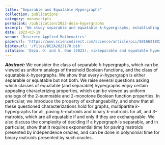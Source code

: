 ```yaml
---
title: "Separable and Equatable Hypergraphs"
collection: publications
category: manuscripts
permalink: /publication/2023-deza-hypergraphs
excerpt: "We study separable and equatable k-hypergraphs, establishing key structural and complexity results across several matroid classes."
date: 2023-03-19
venue: 'Discrete Applied Mathematics'
paperurl: 'https://www.sciencedirect.com/science/article/pii/S0166218X23000963'
bibtexurl: '/files/DEZA2023170.bib'
citation: 'Deza, D. and S. Onn (2023). <i>Separable and equatable hypergraphs.</i> Discrete Applied Mathematics, 332, 170–179.'
---
```


**_Abstract:_** We consider the class of separable $k$-hypergraphs, which can be viewed as uniform analogs of threshold Boolean functions, and the class of equatable $k$-hypergraphs. We show that every $k$-hypergraph is either separable or equatable but not both. We raise several questions asking which classes of equatable (and separable) hypergraphs enjoy certain appealing characterizing properties, which can be viewed as uniform analogs of the 2-summable and 2-monotone Boolean function properties. In particular, we introduce the property of exchangeability, and show that all these questioned characterizations hold for graphs, multipartite $k$-hypergraphs for all, paving $k$-matroids and binary $k$-matroids for all, and 3-matroids, which are all equatable if and only if they are exchangeable. We also discuss the complexity of deciding if a hypergraph is separable, and in particular, show that it requires exponential time for paving matroids presented by independence oracles, and can be done in polynomial time for binary matroids presented by such oracles.
